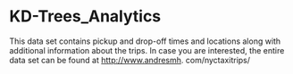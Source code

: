 # KD-Trees_Analytics
This data set contains pickup and drop-off times and locations along with additional information about the trips. In case you are interested, the entire data set can be found at http://www.andresmh. com/nyctaxitrips/
